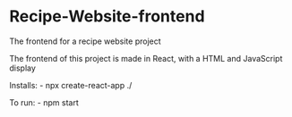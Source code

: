 # Recipe-Website-frontend
The frontend for a recipe website project

The frontend of this project is made in React, with a HTML and JavaScript display

Installs:
    - npx create-react-app ./

To run:
    - npm start    
